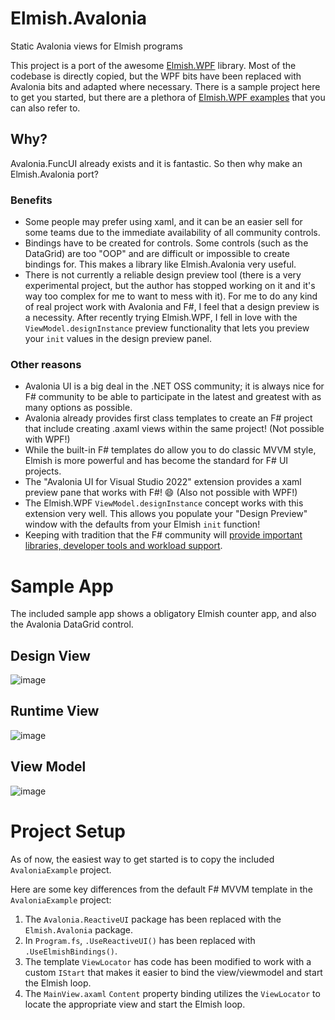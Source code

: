 # Elmish.Avalonia
Static Avalonia views for Elmish programs

This project is a port of the awesome [Elmish.WPF](https://github.com/elmish/Elmish.WPF) library.
Most of the codebase is directly copied, but the WPF bits have been replaced with Avalonia bits and adapted where necessary.
There is a sample project here to get you started, but there are a plethora of [Elmish.WPF examples](https://github.com/elmish/Elmish.WPF/tree/master/src/Samples) that you can also refer to.

## Why?
Avalonia.FuncUI already exists and it is fantastic. So then why make an Elmish.Avalonia port?

### Benefits
* Some people may prefer using xaml, and it can be an easier sell for some teams due to the immediate availability of all community controls.
* Bindings have to be created for controls. Some controls (such as the DataGrid) are too "OOP" and are difficult or impossible to create bindings for. This makes a library like Elmish.Avalonia very useful.
* There is not currently a reliable design preview tool (there is a very experimental project, but the author has stopped working on it and it's way too complex for me to want to mess with it). For me to do any kind of real project work with Avalonia and F#, I feel that a design preview is a necessity. After recently trying Elmish.WPF, I fell in love with the `ViewModel.designInstance` preview functionality that lets you preview your `init` values in the design preview panel.

### Other reasons
* Avalonia UI is a big deal in the .NET OSS community; it is always nice for F# community to be able to participate in the latest and greatest with as many options as possible.
* Avalonia already provides first class templates to create an F# project that include creating .axaml views within the same project! (Not possible with WPF!)
* While the built-in F# templates do allow you to do classic MVVM style, Elmish is more powerful and has become the standard for F# UI projects.
* The "Avalonia UI for Visual Studio 2022" extension provides a xaml preview pane that works with F#! 😄 (Also not possible with WPF!)
* The Elmish.WPF `ViewModel.designInstance` concept works with this extension very well. This allows you populate your "Design Preview" window with the defaults from your Elmish `init` function!
* Keeping with tradition that the F# community will [provide important libraries, developer tools and workload support](https://learn.microsoft.com/en-us/dotnet/fsharp/strategy).

# Sample App
The included sample app shows a obligatory Elmish counter app, and also the Avalonia DataGrid control.

## Design View
![image](https://user-images.githubusercontent.com/1030435/219173023-a47d5d9b-8926-4f9d-833b-1406661e1c82.png)

## Runtime View
![image](https://user-images.githubusercontent.com/1030435/219145003-b4168921-ddab-41bc-92ea-d3f432fbc844.png)

## View Model
![image](https://user-images.githubusercontent.com/1030435/219173496-2c10fc75-933a-4ca0-9825-ba62e5e24d8e.png)

# Project Setup
As of now, the easiest way to get started is to copy the included `AvaloniaExample` project.

Here are some key differences from the default F# MVVM template in the `AvaloniaExample` project:

1) The `Avalonia.ReactiveUI` package has been replaced with the `Elmish.Avalonia` package.
2) In `Program.fs`, `.UseReactiveUI()` has been replaced with `.UseElmishBindings()`.
3) The template `ViewLocator` has code has been modified to work with a custom `IStart` that makes it easier to bind the view/viewmodel and start the Elmish loop.
4) The `MainView.axaml` `Content` property binding utilizes the `ViewLocator` to locate the appropriate view and start the Elmish loop.

